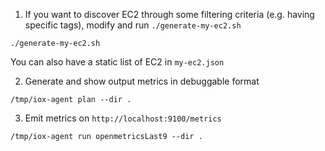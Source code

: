1. If you want to discover EC2 through some filtering criteria (e.g. having specific tags), modify and run `./generate-my-ec2.sh`

  ```
  ./generate-my-ec2.sh
  ```

  You can also have a static list of EC2 in `my-ec2.json`

2. Generate and show output metrics in debuggable format

  ```
  /tmp/iox-agent plan --dir .
  ```

3. Emit metrics on `http://localhost:9100/metrics`

  ```
  /tmp/iox-agent run openmetricsLast9 --dir .
  ```
